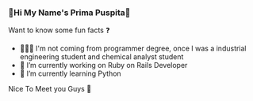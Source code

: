 ### 🎉Hi My Name's Prima Puspita👋

Want to know some fun facts ❓
- 👩🏾‍🔬  I'm not coming from programmer degree, once I was a industrial engineering student and chemical analyst student
- 🔭 I’m currently working on Ruby on Rails Developer
- 🌱 I’m currently learning Python


Nice To Meet you Guys 🥳


